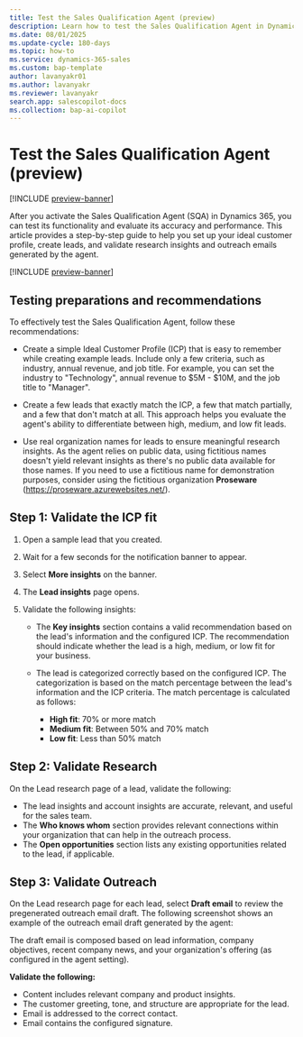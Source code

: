 ```yaml
---
title: Test the Sales Qualification Agent (preview)
description: Learn how to test the Sales Qualification Agent in Dynamics 365 Sales and evaluate its accuracy and performance.
ms.date: 08/01/2025
ms.update-cycle: 180-days
ms.topic: how-to
ms.service: dynamics-365-sales
ms.custom: bap-template
author: lavanyakr01
ms.author: lavanyakr
ms.reviewer: lavanyakr
search.app: salescopilot-docs
ms.collection: bap-ai-copilot
---
```


# Test the Sales Qualification Agent (preview)

[!INCLUDE [preview-banner](~/../shared-content/shared/preview-includes/preview-banner.md)]

After you activate the Sales Qualification Agent (SQA) in Dynamics 365, you can test its functionality and evaluate its accuracy and performance. This article provides a step-by-step guide to help you set up your ideal customer profile, create leads, and validate research insights and outreach emails generated by the agent.

[!INCLUDE [preview-banner](~/../shared-content/shared/preview-includes/preview-note-d365.md)]

## Testing preparations and recommendations

To effectively test the Sales Qualification Agent, follow these recommendations:

- Create a simple Ideal Customer Profile (ICP) that is easy to remember while creating example leads. Include only a few criteria, such as industry, annual revenue, and job title. For example, you can set the industry to "Technology", annual revenue to $5M - $10M, and the job title to "Manager".


- Create a few leads that exactly match the ICP, a few that match partially, and a few that don't match at all. This approach helps you evaluate the agent's ability to differentiate between high, medium, and low fit leads.

- Use real organization names for leads to ensure meaningful research insights. As the agent relies on public data, using fictitious names doesn't yield relevant insights as there's no public data available for those names. If you need to use a fictitious name for demonstration purposes, consider using the fictitious organization **Proseware** (https://proseware.azurewebsites.net/).

## Step 1: Validate the ICP fit

1. Open a sample lead that you created.
1. Wait for a few seconds for the notification banner to appear.
1. Select **More insights** on the banner.
1. The **Lead insights** page opens. 

1. Validate the following insights:

   - The **Key insights** section contains a valid recommendation based on the lead's information and the configured ICP. The recommendation should indicate whether the lead is a high, medium, or low fit for your business. 

   - The lead is categorized correctly based on the configured ICP. The categorization is based on the match percentage between the lead's information and the ICP criteria. The match percentage is calculated as follows:

     - **High fit**: 70% or more match
     - **Medium fit**: Between 50% and 70% match
     - **Low fit**: Less than 50% match
   
## Step 2: Validate Research

On the Lead research page of a lead, validate the following:

- The lead insights and account insights are accurate, relevant, and useful for the sales team.
- The **Who knows whom** section provides relevant connections within your organization that can help in the outreach process.
- The **Open opportunities** section lists any existing opportunities related to the lead, if applicable.


## Step 3: Validate Outreach

On the Lead research page for each lead, select **Draft email** to review the pregenerated outreach email draft. The following screenshot shows an example of the outreach email draft generated by the agent:

The draft email is composed based on lead information, company objectives, recent company news, and your organization's offering (as configured in the agent setting).

**Validate the following:**

- Content includes relevant company and product insights.
- The customer greeting, tone, and structure are appropriate for the lead.
- Email is addressed to the correct contact.
- Email contains the configured signature.